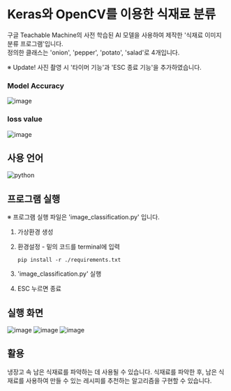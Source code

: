 # Keras와 OpenCV를 이용한 식재료 분류
구글 Teachable Machine의 사전 학습된 AI 모델을 사용하여 제작한 '식재료 이미지 분류 프로그램'입니다. <br>
정의한 클래스는 'onion', 'pepper', 'potato', 'salad'로 4개입니다. <br>

※ Update! 사진 촬영 시 '타이머 기능'과 'ESC 종료 기능'을 추가하였습니다.

### Model Accuracy
![image](https://github.com/kingodjerry/tm002/assets/143167244/50b78fa8-9625-453d-947e-7d071e866e2f)
### loss value
![image](https://github.com/kingodjerry/tm002/assets/143167244/cb9753d2-3b4c-49c9-b068-fe7cbd089f80)

## 사용 언어
![python](https://img.shields.io/badge/Python-3776AB?style=for-the-badge&logo=python&logoColor=white)

## 프로그램 실행
※ 프로그램 실행 파일은 'image_classification.py' 입니다. <br>
1. 가상환경 생성
2. 환경설정 - 밑의 코드를 terminal에 입력
   
   ```
   pip install -r ./requirements.txt
   ```
   
3. 'image_classification.py' 실행
4. ESC 누르면 종료

## 실행 화면
![image](https://github.com/kingodjerry/tm002/assets/143167244/153b2b33-a35b-40a4-84f9-d78e78e0e16c) ![image](https://github.com/kingodjerry/tm002/assets/143167244/2cf1376d-ac13-4b5a-98c4-eb94ca91846f) ![image](https://github.com/kingodjerry/tm002/assets/143167244/a11b8359-3431-4f04-bf9a-2185b967ecbe)




## 활용
냉장고 속 남은 식재료를 파악하는 데 사용될 수 있습니다. 식재료를 파악한 후, 남은 식재료를 사용하여 만들 수 있는 레시피를 추천하는 알고리즘을 구현할 수 있습니다. 
